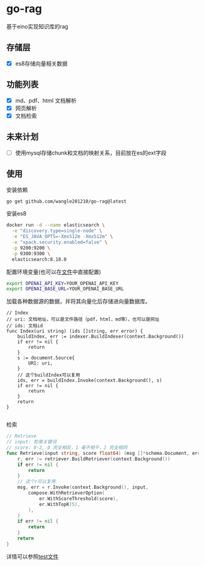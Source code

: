 # go-rag
基于eino实现知识库的rag

## 存储层
- [x] es8存储向量相关数据

## 功能列表
- [x] md、pdf、html 文档解析
- [x] 网页解析
- [x] 文档检索

## 未来计划
- [ ] 使用mysql存储chunk和文档的映射关系，目前放在es的ext字段

## 使用
安装依赖
```bash
go get github.com/wangle201210/go-rag@latest
```
安装es8
```bash
docker run -d --name elasticsearch \
  -e "discovery.type=single-node" \
  -e "ES_JAVA_OPTS=-Xms512m -Xmx512m" \
  -e "xpack.security.enabled=false" \
  -p 9200:9200 \
  -p 9300:9300 \
  elasticsearch:8.18.0
```
配置环境变量(也可以在[文件](./common/embedding.go)中直接配置)
```bash 
export OPENAI_API_KEY=YOUR_OPENAI_API_KEY
export OPENAI_BASE_URL=YOUR_OPENAI_BASE_URL
```
加载各种数据源的数据，并将其向量化后存储进向量数据库。
```golang
// Index
// uri: 文档地址，可以是文件路径（pdf，html，md等），也可以是网址
// ids: 文档id
func Index(uri string) (ids []string, err error) {
    buildIndex, err := indexer.BuildIndexer(context.Background())
    if err != nil {
        return
    }
    s := document.Source{
        URI: uri,
    }
	// 这个buildIndex可以复用
    ids, err = buildIndex.Invoke(context.Background(), s)
    if err != nil {
        return
    }
    return
}


```
检索
```go
// Retrieve
// input: 检索关键词
// score: 0-2, 0 完全相反，1 毫不相干，2 完全相同
func Retrieve(input string, score float64) (msg []*schema.Document, err error) {
	r, err := retriever.BuildRetriever(context.Background())
	if err != nil {
		return
	}
	// 这个r可以复用
	msg, err = r.Invoke(context.Background(), input,
		compose.WithRetrieverOption(
			er.WithScoreThreshold(score),
			er.WithTopK(5),
		),
	)
	if err != nil {
		return
	}
	return
}
```
详情可以参照[test文件](./rag_test.go)
